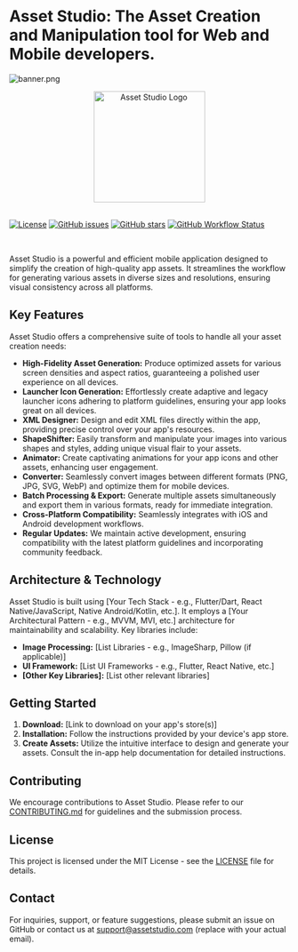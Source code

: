 # Asset Studio: The Asset Creation and Manipulation tool for Web and Mobile developers.

![banner.png](banner.png)
<div align="center">
  <img src="logo.png" alt="Asset Studio Logo" width="200"> 
</div>
<br>

[![License](https://img.shields.io/badge/License-Apache%202.0-blue.svg)](LICENSE)
[![GitHub issues](https://img.shields.io/github/issues/oOUR_GITHUB_USERNAME/Asset-Studio.svg)](https://github.com/Zyron-HQ/Asset-Studio/issues)
[![GitHub stars](https://img.shields.io/github/stars/oOUR_GITHUB_USERNAME/Asset-Studio.svg)](https://github.com/Zyron-HQ/Asset-Studio/stargazers)
[![GitHub Workflow Status](https://github.com/Zyron-HQ/AssetStudio/actions/workflows/main.yml/badge.svg)](https://github.com/Zyron-HQ/Asset-Studio/actions)
<br>

<br>

Asset Studio is a powerful and efficient mobile application designed to simplify the creation of high-quality app assets. It streamlines the workflow for generating various assets in diverse sizes and resolutions, ensuring visual consistency across all platforms.

## Key Features

Asset Studio offers a comprehensive suite of tools to handle all your asset creation needs:

* **High-Fidelity Asset Generation:** Produce optimized assets for various screen densities and aspect ratios, guaranteeing a polished user experience on all devices.
* **Launcher Icon Generation:** Effortlessly create adaptive and legacy launcher icons adhering to platform guidelines, ensuring your app looks great on all devices.
* **XML Designer:**  Design and edit XML files directly within the app, providing precise control over your app's resources.
* **ShapeShifter:**  Easily transform and manipulate your images into various shapes and styles, adding unique visual flair to your assets.
* **Animator:** Create captivating animations for your app icons and other assets, enhancing user engagement.
* **Converter:**  Seamlessly convert images between different formats (PNG, JPG, SVG, WebP) and optimize them for mobile devices.
* **Batch Processing & Export:** Generate multiple assets simultaneously and export them in various formats, ready for immediate integration.
* **Cross-Platform Compatibility:** Seamlessly integrates with iOS and Android development workflows.
* **Regular Updates:** We maintain active development, ensuring compatibility with the latest platform guidelines and incorporating community feedback.


## Architecture & Technology

Asset Studio is built using [Your Tech Stack - e.g., Flutter/Dart, React Native/JavaScript, Native Android/Kotlin, etc.].  It employs a [Your Architectural Pattern - e.g., MVVM, MVI, etc.] architecture for maintainability and scalability.  Key libraries include:

* **Image Processing:** [List Libraries - e.g., ImageSharp, Pillow (if applicable)]
* **UI Framework:** [List UI Frameworks - e.g., Flutter, React Native, etc.]
* **[Other Key Libraries]:** [List other relevant libraries]


## Getting Started

1. **Download:** [Link to download on your app's store(s)]
2. **Installation:** Follow the instructions provided by your device's app store.
3. **Create Assets:** Utilize the intuitive interface to design and generate your assets. Consult the in-app help documentation for detailed instructions.


## Contributing

We encourage contributions to Asset Studio. Please refer to our [CONTRIBUTING.md](CONTRIBUTING.md) for guidelines and the submission process.


## License

This project is licensed under the MIT License - see the [LICENSE](LICENSE) file for details.


## Contact

For inquiries, support, or feature suggestions, please submit an issue on GitHub or contact us at support@assetstudio.com (replace with your actual email).
